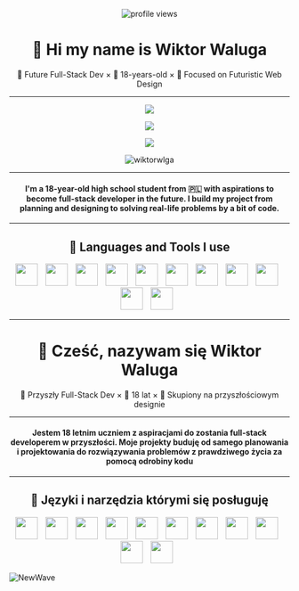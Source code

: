 <p align="center">
  <img src="https://komarev.com/ghpvc/?username=wiktorwlga&label=Profile%20views&color=0e75b6&style=flat" alt="profile views" />
</p>
<h1 align="center"> 🌊 Hi my name is Wiktor Waluga </h1>
<p align="center"> 🧠 Future Full-Stack Dev × 🌱 18-years-old × 🚀 Focused on Futuristic Web Design</p>

---

<p align="center">
<img align="center" src="https://github-readme-stats.vercel.app/api?username=wiktorwlga&show_icons=true&theme=github_dark" /> 
</p>
<p align="center">
<img align"center" src="https://github-readme-streak-stats-eight.vercel.app/?user=wiktorwlga&theme=github-dark-blue&card_width=500" />
</p>
<p align="center"> 
  <img align"center" src="https://github-readme-stats.vercel.app/api/top-langs/?username=wiktorwlga&show_icons=true&theme=github_dark" />
</p>


<p align="center">
  <img align="center" src="https://github-trophies.vercel.app/?username=wiktorwlga&column=8&theme=algolia&rank=SECRET,SSS,SS,S,AAA,AA,A,B,C" alt="wiktorwlga" />
</p>

---

<h4 align="center">
I'm a 18-year-old high school student from 🇵🇱 with aspirations to become full-stack developer in the future. I build my project from planning and designing to solving real-life problems by a bit of code.
</h4>

---

<h2 align="center">📘 Languages and Tools I use</h2>
<p align="center">
<img width="40px" style="padding-right: 10px;" src="https://cdn.jsdelivr.net/gh/devicons/devicon/icons/html5/html5-plain.svg" />
<img width="40px" style="padding-right: 10px;" src="https://cdn.jsdelivr.net/gh/devicons/devicon/icons/css3/css3-plain.svg" />
<img width="40px" style="padding-right: 10px;" src="https://cdn.jsdelivr.net/gh/devicons/devicon/icons/javascript/javascript-plain.svg"/>
<img width="40px" style="padding-right: 10px;" src="https://cdn.jsdelivr.net/gh/devicons/devicon/icons/typescript/typescript-plain.svg"/>
<img width="40px" style="padding-right: 10px;" src="https://cdn.jsdelivr.net/gh/devicons/devicon/icons/react/react-original.svg" />
<img width="40px" style="padding-right: 10px;" src="https://cdn.jsdelivr.net/gh/devicons/devicon/icons/linux/linux-original.svg" />
<img width="40px" style="padding-right: 10px;" src="https://cdn.jsdelivr.net/gh/devicons/devicon/icons/bash/bash-original.svg" />
<img width="40px" style="padding-right: 10px;" src="https://cdn.jsdelivr.net/gh/devicons/devicon/icons/nodejs/nodejs-original.svg" />
<img width="40px" style="padding-right: 10px;" src="https://cdn.jsdelivr.net/gh/devicons/devicon/icons/python/python-plain.svg" />
<img width="40px" style="padding-right: 10px;" src="https://cdn.jsdelivr.net/gh/devicons/devicon/icons/git/git-original.svg" />
<img width="40px" style="padding-right: 10px;" src="https://cdn.jsdelivr.net/gh/devicons/devicon/icons/github/github-original.svg" />
</p>

---

<h1 align="center"> 🌊 Cześć, nazywam się Wiktor Waluga </h1>
<p align="center"> 🧠 Przyszły Full-Stack Dev × 🌱 18 lat × 🚀 Skupiony na przyszłościowym designie</p>

---

<h4 align="center">
Jestem 18 letnim uczniem z aspiracjami do zostania full-stack developerem w przyszłości. Moje projekty buduję od samego planowania i projektowania do rozwiązywania problemów z prawdziwego życia za pomocą odrobiny kodu
</h4>

---

<h2 align="center">📘 Języki i narzędzia którymi się posługuję </h2>
<p align="center">
<img width="40px" style="padding-right: 10px;" src="https://cdn.jsdelivr.net/gh/devicons/devicon/icons/html5/html5-plain.svg" />
<img width="40px" style="padding-right: 10px;" src="https://cdn.jsdelivr.net/gh/devicons/devicon/icons/css3/css3-plain.svg" />
<img width="40px" style="padding-right: 10px;" src="https://cdn.jsdelivr.net/gh/devicons/devicon/icons/javascript/javascript-plain.svg"/>
<img width="40px" style="padding-right: 10px;" src="https://cdn.jsdelivr.net/gh/devicons/devicon/icons/typescript/typescript-plain.svg"/>
<img width="40px" style="padding-right: 10px;" src="https://cdn.jsdelivr.net/gh/devicons/devicon/icons/react/react-original.svg" />
<img width="40px" style="padding-right: 10px;" src="https://cdn.jsdelivr.net/gh/devicons/devicon/icons/linux/linux-original.svg" />
<img width="40px" style="padding-right: 10px;" src="https://cdn.jsdelivr.net/gh/devicons/devicon/icons/bash/bash-original.svg" />
<img width="40px" style="padding-right: 10px;" src="https://cdn.jsdelivr.net/gh/devicons/devicon/icons/nodejs/nodejs-original.svg" />
<img width="40px" style="padding-right: 10px;" src="https://cdn.jsdelivr.net/gh/devicons/devicon/icons/python/python-plain.svg" />
<img width="40px" style="padding-right: 10px;" src="https://cdn.jsdelivr.net/gh/devicons/devicon/icons/git/git-original.svg" />
<img width="40px" style="padding-right: 10px;" src="https://cdn.jsdelivr.net/gh/devicons/devicon/icons/github/github-original.svg" />
</p>


![NewWave](https://user-images.githubusercontent.com/81550376/180223136-576934f8-2f40-4fb9-acd9-786d1d5d0f73.svg)
